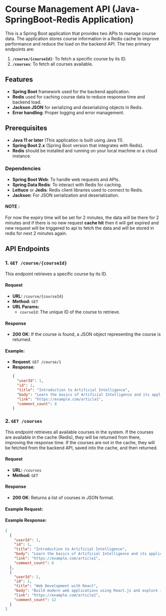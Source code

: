# Course Management API (Java- SpringBoot-Redis Application)

This is a Spring Boot application that provides two APIs to manage course data. The application stores course information in a Redis cache to improve performance and reduce the load on the backend API. The two primary endpoints are:

1. **`/course/{courseId}`**: To fetch a specific course by its ID.
2. **`/courses`**: To fetch all courses available.

## Features
- **Spring Boot** framework used for the backend application.
- **Redis** used for caching course data to reduce response time and backend load.
- **Jackson JSON** for serializing and deserializing objects in Redis.
- **Error handling**: Proper logging and error management.
  
## Prerequisites
- **Java 11 or later** (This application is built using Java 11).
- **Spring Boot 2.x** (Spring Boot version that integrates with Redis).
- **Redis** should be installed and running on your local machine or a cloud instance.

### Dependencies
- **Spring Boot Web**: To handle web requests and APIs.
- **Spring Data Redis**: To interact with Redis for caching.
- **Lettuce** or **Jedis**: Redis client libraries used to connect to Redis.
- **Jackson**: For JSON serialization and deserialization.

#### NOTE  :
For now the expiry time will be set for 2 minutes, the data will be there for 2 minutes and if there is no new request **cache hit** then it will get expired and new request will be triggered to api to fetch the data and will be stored in redis for next 2 minutes again.

## API Endpoints

### 1. `GET /course/{courseId}`
This endpoint retrieves a specific course by its ID.

#### Request
- **URL:** `/course/{courseId}`
- **Method:** `GET`
- **URL Params:** 
  - `courseId`: The unique ID of the course to retrieve.
  
#### Response
- **200 OK**: If the course is found, a JSON object representing the course is returned.
  
#### Example:
- **Request**: `GET /course/1`
- **Response**: 
  ```json
  {
    "userId": 1,
    "id": 1,
    "title": "Introduction to Artificial Intelligence",
    "body": "Learn the basics of Artificial Intelligence and its applications in various industries.",
    "link": "https://example.com/article1",
    "comment_count": 8
  }
### 2. `GET /courses`

This endpoint retrieves all available courses in the system. If the courses are available in the cache (Redis), they will be returned from there, improving the response time. If the courses are not in the cache, they will be fetched from the backend API, saved into the cache, and then returned.

#### Request

- **URL:** `/courses`
- **Method:** `GET`

#### Response

- **200 OK**: Returns a list of courses in JSON format.

#### Example Request:
#### Example Response:

```json
[
  {
    "userId": 1,
    "id": 1,
    "title": "Introduction to Artificial Intelligence",
    "body": "Learn the basics of Artificial Intelligence and its applications in various industries.",
    "link": "https://example.com/article1",
    "comment_count": 8
  },
  {
    "userId": 2,
    "id": 2,
    "title": "Web Development with React",
    "body": "Build modern web applications using React.js and explore its powerful features.",
    "link": "https://example.com/article2",
    "comment_count": 12
  }
]
